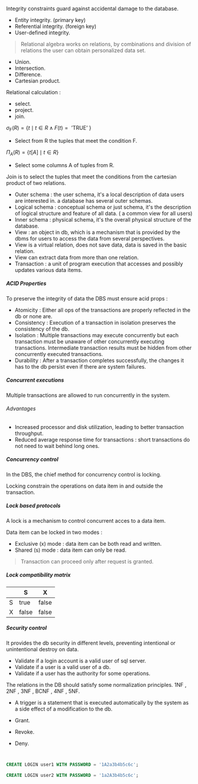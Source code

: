 Integrity constraints guard against accidental damage to the database.
- Entity integrity. (primary key)
- Referential integrity. (foreign key)
- User-defined integrity. 

> Relational algebra works on relations, by combinations and division of relations the user can obtain personalized data set.


- Union.
- Intersection.
- Difference.
- Cartesian product. 

Relational calculation  : 
- select.
- project.
- join.

$\sigma_{\mathrm{F}}(R)=\left\{t \mid t \in R \wedge F(t)=\text { 'TRUE' }\right\}$
- Select from R the tuples that meet the condition F.

$\Pi_A(R)=\{t[A] \mid t \in R\}$ 
- Select some columns A of tuples from R.

Join is to select the tuples that meet the conditions from the cartesian product of two relations. 

-  Outer schema : the user schema, it's a local description of data users are interested in. a database has several outer schemas.
 - Logical schema : conceptual schema or just schema, it's the description of logical structure and feature of all data. ( a common view for all users)
- Inner schema : physical schema, it's the overall physical structure of the database. 
- View : an object in db, which is a mechanism that is provided by the dbms for users to access the data from several perspectives.
- View is a virtual relation, does not save data, data is saved in the basic relation.
- View can extract data from more than one relation.
- Transaction : a unit of program execution that accesses and possibly updates various data items.

##### ACID Properties 

To  preserve the integrity of data the DBS must ensure acid props : 

- Atomicity : Either all ops of the transactions are properly reflected in the db or none are.
- Consistency : Execution of a transaction in isolation preserves the consistency of the db.
- Isolation : Multiple transactions may execute concurrently but each transaction must be unaware of other concurrently executing transactions. Intermediate transaction results must be hidden from other concurrently executed transactions. 
- Durability : After a transaction completes successfully, the changes it has to the db persist even if there are system failures.

##### Concurrent executions 

Multiple transactions are allowed to run concurrently in the system.
###### Advantages 

- Increased processor and disk utilization, leading to better transaction throughput.
- Reduced average response time for transactions : short transactions do not need to wait behind long ones.

##### Concurrency control 

In the DBS, the chief method for concurrency control is locking.

Locking constrain the operations on data item in and outside the transaction.

##### Lock based protocols 

A lock is a mechanism to control concurrent acces to a data item.

Data item can be locked in two modes : 
- Exclusive (x) mode : data item can be both read and written.
- Shared (s) mode : data item can only be read.

> Transaction can proceed only after request is granted.


##### Lock compatibility matrix 

|     | S     | X     |
| --- | ----- | ----- |
| S   | true  | false |
| X   | false | false |

##### Security control 

It provides the db security in different levels, preventing intentional or unintentional destroy on data.

- Validate if a login account is a valid user of sql server.
- Validate if a user is a valid user of a db.
- Validate if a user has the authority for some operations.

The relations in the DB should satisfy some normalization principles. 
1NF , 2NF , 3NF , BCNF , 4NF , 5NF.


- A trigger is a statement that is executed automatically by the system as a side effect of a modification to the db.

- Grant.
- Revoke.
- Deny.

```sql
  

CREATE LOGIN user1 WITH PASSWORD = '1A2a3b4b5c6c';

CREATE LOGIN user2 WITH PASSWORD = '1a2A3b4b5c6c';
```